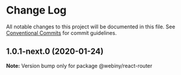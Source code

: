 # Change Log

All notable changes to this project will be documented in this file.
See [Conventional Commits](https://conventionalcommits.org) for commit guidelines.

## 1.0.1-next.0 (2020-01-24)

**Note:** Version bump only for package @webiny/react-router
